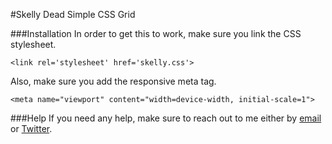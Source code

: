 #Skelly
Dead Simple CSS Grid

###Installation
In order to get this to work, make sure you link the CSS stylesheet.

`<link rel='stylesheet' href='skelly.css'>`

Also, make sure you add the responsive meta tag.

`<meta name="viewport" content="width=device-width, initial-scale=1">`

###Help
If you need any help, make sure to reach out to me either by [email](mailto:me@hcjk.co) or [Twitter](https://twitter.com/hcjk_).